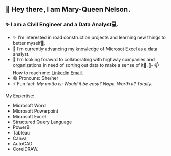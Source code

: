 ## 👋 Hey there, I am Mary-Queen Nelson.
### ✨ I am a Civil Engineer and a Data Analyst💻.
  - ✨ I’m interested in road construction projects and learning new things to better myself🥰.
  - 🌱 I’m currently advancing my knowledge of Microsot Excel as a data analyst.
  - 💞️ I’m looking forawrd to collaborating with highway companies and organizations in need of sorting out data to make a sense of it🙂.
  ]- 📫 How to reach me: [Linkedin](www.linkedin.com/in/mary-queen-nelson-6845b8273) [Email](nelsonmaryqueen@gmail.com).
  - 😄 Pronouns: She/her
  - ⚡ Fun fact: _My motto is: Would it be easy? Nope. Worth it? Totally._

My Expertise:

  - Microsoft Word
  - Microsoft Powerpoint
  - Microsoft Excel
  - Structured Query Language
  - PowerBI
  - Tableau
  - Canva
  - AutoCAD
  - CorelDRAW.

    
    
